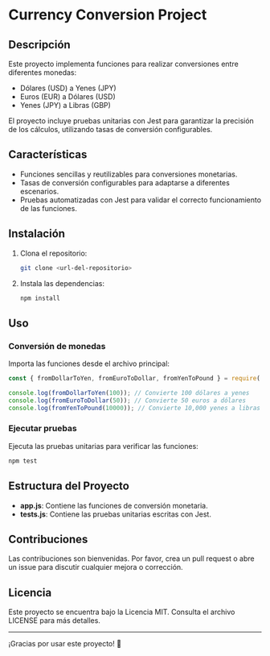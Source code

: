 # Currency Conversion Project

## Descripción
Este proyecto implementa funciones para realizar conversiones entre diferentes monedas:
- Dólares (USD) a Yenes (JPY)
- Euros (EUR) a Dólares (USD)
- Yenes (JPY) a Libras (GBP)

El proyecto incluye pruebas unitarias con Jest para garantizar la precisión de los cálculos, utilizando tasas de conversión configurables.

## Características
- Funciones sencillas y reutilizables para conversiones monetarias.
- Tasas de conversión configurables para adaptarse a diferentes escenarios.
- Pruebas automatizadas con Jest para validar el correcto funcionamiento de las funciones.

## Instalación
1. Clona el repositorio:
   ```bash
   git clone <url-del-repositorio>
   ```
2. Instala las dependencias:
   ```bash
   npm install
   ```

## Uso
### Conversión de monedas
Importa las funciones desde el archivo principal:
```javascript
const { fromDollarToYen, fromEuroToDollar, fromYenToPound } = require('./currency_conversion');

console.log(fromDollarToYen(100)); // Convierte 100 dólares a yenes
console.log(fromEuroToDollar(50)); // Convierte 50 euros a dólares
console.log(fromYenToPound(10000)); // Convierte 10,000 yenes a libras
```

### Ejecutar pruebas
Ejecuta las pruebas unitarias para verificar las funciones:
```bash
npm test
```

## Estructura del Proyecto
- **app.js**: Contiene las funciones de conversión monetaria.
- **tests.js**: Contiene las pruebas unitarias escritas con Jest.

## Contribuciones
Las contribuciones son bienvenidas. Por favor, crea un pull request o abre un issue para discutir cualquier mejora o corrección.

## Licencia
Este proyecto se encuentra bajo la Licencia MIT. Consulta el archivo LICENSE para más detalles.

---

¡Gracias por usar este proyecto! 🚀

